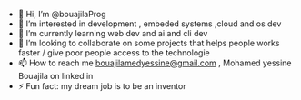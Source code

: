 - 👋 Hi, I’m @bouajilaProg
- 👀 I’m interested in development , embeded systems ,cloud and os dev
- 🌱 I’m currently learning web dev and ai and cli dev
- 💞️ I’m looking to collaborate on some projects that helps people works faster / give poor people access to the technologie
- 📫 How to reach me bouajilamedyessine@gmail.com , Mohamed yessine Bouajila on linked in 
- ⚡ Fun fact: my dream job is to be an inventor

<!---
bouajilaProg/bouajilaProg is a ✨ special ✨ repository because its `README.md` (this file) appears on your GitHub profile.
You can click the Preview link to take a look at your changes.
--->
